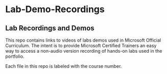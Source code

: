 # Lab-Demo-Recordings


## Lab Recordings and Demos

This repo contains links to videos of labs demos used in Microsoft Official Curriculum.
The intent is to provide Microsoft Certified Trainers an easy way to access a non-audio version recording of hands-on labs used in the portfolio.

Each file in this repo is labeled with the course number.

